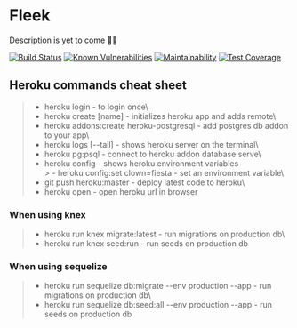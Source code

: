 # Fleek

Description is yet to come ✋🏽

[![Build Status](https://travis-ci.com/fabzer0/Fleek.svg?token=o5FixjM5zgdvtzqypdEW&branch=develop)](https://travis-ci.com/fabzer0/Fleek)
[![Known Vulnerabilities](https://snyk.io/test/github/fabzer0/Fleek/develop/badge.svg)](https://snyk.io/test/github/fabzer0/Fleek)
[![Maintainability](https://api.codeclimate.com/v1/badges/1c504bf968df2a824bc0/maintainability)](https://codeclimate.com/github/fabzer0/Fleek/maintainability)
[![Test Coverage](https://api.codeclimate.com/v1/badges/1c504bf968df2a824bc0/test_coverage)](https://codeclimate.com/github/fabzer0/Fleek/test_coverage)


## Heroku commands cheat sheet
> - heroku login - to login once\
> - heroku create [name] - initializes heroku app and adds remote\
> - heroku addons:create heroku-postgresql - add postgres db addon to your app\
> - heroku logs [--tail] - shows heroku server on the terminal\
> - heroku pg:psql - connect to heroku addon database serve\
> - heroku config - shows heroku environment variables\
    > - heroku config:set clown=fiesta - set an environment variable\
> - git push heroku:master - deploy latest code to heroku\
> - heroku open - open heroku url in browser

### When using knex
> - heroku run knex migrate:latest - run migrations on production db\
> - heroku run knex seed:run - run seeds on production db

### When using sequelize
> - heroku run sequelize db:migrate --env production --app <appname> - run migrations on production db\
> - heroku run sequelize db:seed:all --env production --app <appname> - run seeds on production db
